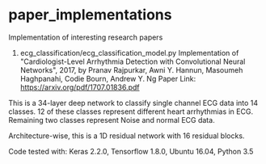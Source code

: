 # paper_implementations
Implementation of interesting research papers

1) ecg_classification/ecg_classification_model.py
Implementation of "Cardiologist-Level Arrhythmia Detection with Convolutional Neural Networks", 2017, by
Pranav Rajpurkar, Awni Y. Hannun, Masoumeh Haghpanahi, Codie Bourn, Andrew Y. Ng
Paper Link: https://arxiv.org/pdf/1707.01836.pdf

This is a 34-layer deep network to classify single channel ECG data into 14 classes. 12 of these classes represent different  heart arrhythmias in ECG. Remaining two classes represent Noise and normal ECG data.

Architecture-wise, this is a 1D residual network with 16 residual blocks.

Code tested with:
Keras 2.2.0, Tensorflow 1.8.0, Ubuntu 16.04, Python 3.5



